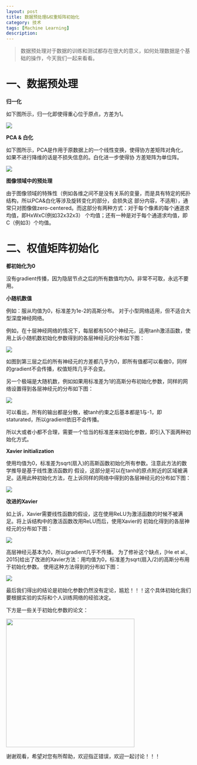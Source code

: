 ```yaml
---
layout: post
title: 数据预处理&权重矩阵初始化
category: 技术
tags: [Machine Learning]
description: 
---
```


> 数据预处理对于数据的训练和测试都存在很大的意义，如何处理数据是个基础的操作，今天我们一起来看看。

# 一、数据预处理 #

**归一化**

如下图所示，归一化即使得重心位于原点，方差为1。

![](/assets/img/BN/DPZ.png)

**PCA & 白化**

如下图所示，PCA是作用于原数据上的一个线性变换，使得协方差矩阵对角化，如果不进行降维的话是不损失信息的。白化进一步使得协
方差矩阵为单位阵。

![](/assets/img/BN/PCA.png)

**图像领域中的预处理**

由于图像领域的特殊性（例如各维之间不是没有关系的变量，而是具有特定的拓扑结构，所以PCA&白化等涉及旋转变化的部分，会损失这
部分内容，不适用），通常只对图像做zero-centered。而这部分有两种方式：对于每个像素的每个通道求均值，即HxWxC(例如32x32x3）
个均值；还有一种是对于每个通道求均值，即C（例如3）个均值。

# 二、权值矩阵初始化 #

**都初始化为0**

没有gradient传播，因为隐层节点之后的所有数值均为0。非常不可取，永远不要用。

**小随机数值**

例如：服从均值为0，标准差为1e-2的高斯分布。 对于小型网络适用，但不适合大型深度神经网络。
 
例如，在十层神经网络的情况下，每层都有500个神经元，适用tanh激活函数，使用上诉小随机数初始化参数得到的各层神经元的分布如下图：

![](/assets/img/BN/WZ.png)

如图到第三层之后的所有神经元的方差都几乎为0，即所有值都可以看做0，同样的gradient不会传播，权值矩阵几乎不会变。 

另一个极端是大随机数，例如如果用标准差为1的高斯分布初始化参数，同样的网络设置得到各层神经元的分布如下图：

![](/assets/img/BN/WZR.png)

可以看出，所有的输出都是分散，被tanh约束之后基本都是1与-1，即staturated，所以gradient依旧不会传播。 

所以大或者小都不合理，需要一个恰当的标准差来初始化参数，即引入下面两种初始化方式。

**Xavier initialization**

使用均值为0，标准差为sqrt(扇入)的高斯函数初始化所有参数。注意此方法的数学推导是基于线性激活函数的
假设，这部分是可以在tanh的原点附近的区域被满足。适用此种初始化方法，在上诉同样的网络中得到的各层神经元的分布如下图：

![](/assets/img/BN/XI.png)

**改进的Xavier**

如上诉，Xavier需要线性函数的假设，这在使用ReLU为激活函数的时候不被满足。将上诉结构中的激活函数改用ReLU而后，使用Xavier的
初始化得到的各层神经元的分布如下图：

![](/assets/img/BN/XIGP.png)

高层神经元基本为0，所以gradient几乎不传播。 
为了修补这个缺点，[He et al., 2015]给出了改进的Xavier方法：用均值为0，标准差为sqrt(扇入/2)的高斯分布用于初始化参数。
使用这种方法得到的分布如下图：
 
![](/assets/img/BN/XIGPG.png) 

最后我们得出的结论是初始化参数仍然没有定论，尴尬！！！这个具体初始化我们要根据实验的实际和个人训练网络的经验决定。

下方是一些关于初始化参数的论文： 

<img src = '/assets/img/BN/Wpaper.png' height = '350px'>

谢谢观看，希望对您有所帮助，欢迎指正错误，欢迎一起讨论！！！



